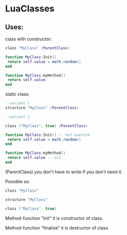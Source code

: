 # LuaClasses
## Uses:
class with constructor:
```lua
class "MyClass" (ParentClass)

function MyClass:Init()
 return self.value = math.random()
end

function MyClass:myMethod()
 return self.value
end
```
static class:
```lua
--variant 1
structure "MyClass" (ParentClass)

--variant 2

class ("MyClass", true) (ParentClass)

function MyClass:Init() -- not execute
 return self.value = math.random()
end

function MyClass:myMethod()
 return self.value -- nil
end
```
 (ParentClass) you don't have to write if you don't need it.

Possible so:
 ```lua
 class "MyClass" 
 
 structure "MyClass" 
 
 class ("MyClass", true)
```
Method-function "Init" it is constructor of class.

Method-function "finalize" it is destructor of class.
